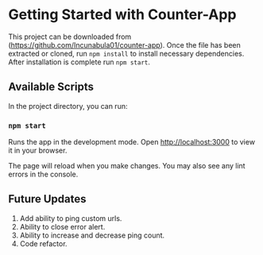 # Getting Started with Counter-App

This project can be downloaded  from (https://github.com/Incunabula01/counter-app).
Once the file has been extracted or cloned, run `npm install` to install necessary dependencies. 
After installation is complete run `npm start`.

## Available Scripts

In the project directory, you can run:

### `npm start`

Runs the app in the development mode.
Open [http://localhost:3000](http://localhost:3000) to view it in your browser.

The page will reload when you make changes.
You may also see any lint errors in the console.


## Future Updates

1) Add ability to ping custom urls.
2) Ability to close error alert.
3) Ability to increase and decrease ping count.
4) Code refactor.

